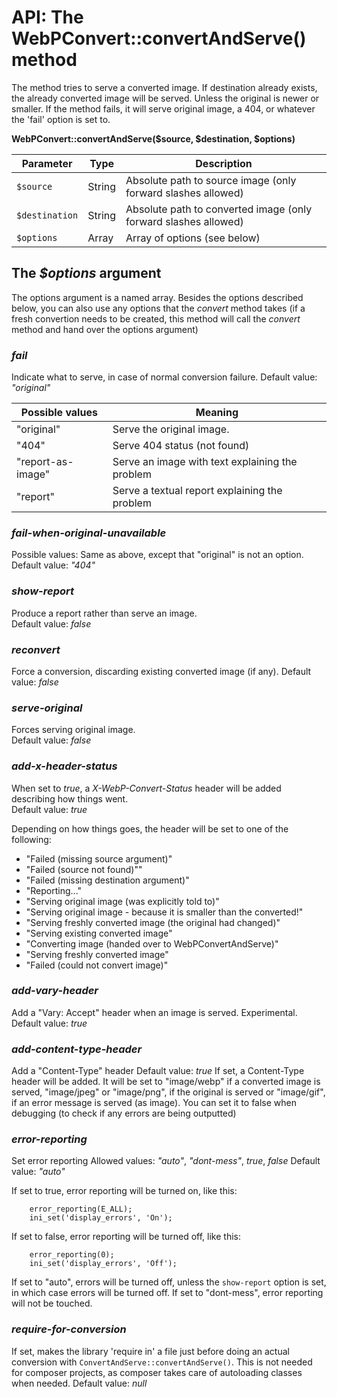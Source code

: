 # API: The WebPConvert::convertAndServe() method

The method tries to serve a converted image. If destination already exists, the already converted image will be served. Unless the original is newer or smaller. If the method fails, it will serve original image, a 404, or whatever the 'fail' option is set to.

**WebPConvert::convertAndServe($source, $destination, $options)**

| Parameter        | Type    | Description                                                         |
| ---------------- | ------- | ------------------------------------------------------------------- |
| `$source`        | String  | Absolute path to source image (only forward slashes allowed)        |
| `$destination`   | String  | Absolute path to converted image (only forward slashes allowed)     |
| `$options`       | Array   | Array of options (see below)                                        |

## The *$options* argument
The options argument is a named array. Besides the options described below, you can also use any options that the *convert* method takes (if a fresh convertion needs to be created, this method will call the *convert* method and hand over the options argument)

### *fail*
Indicate what to serve, in case of normal conversion failure.
Default value: *"original"*

| Possible values   | Meaning                                         |
| ----------------- | ----------------------------------------------- |
| "original"        | Serve the original image.                       |
| "404"             | Serve 404 status (not found)                    |
| "report-as-image" | Serve an image with text explaining the problem |
| "report"          | Serve a textual report explaining the problem   |

### *fail-when-original-unavailable*
Possible values: Same as above, except that "original" is not an option.
Default value: *"404"*

### *show-report*
Produce a report rather than serve an image.  
Default value: *false*

### *reconvert*
Force a conversion, discarding existing converted image (if any).
Default value: *false*

### *serve-original*
Forces serving original image.  
Default value: *false*

### *add-x-header-status*
When set to *true*, a *X-WebP-Convert-Status* header will be added describing how things went.  
Default value: *true*

Depending on how things goes, the header will be set to one of the following:
- "Failed (missing source argument)"
- "Failed (source not found)""
- "Failed (missing destination argument)"
- "Reporting..."
- "Serving original image (was explicitly told to)"
- "Serving original image - because it is smaller than the converted!"
- "Serving freshly converted image (the original had changed)"
- "Serving existing converted image"
- "Converting image (handed over to WebPConvertAndServe)"
- "Serving freshly converted image"
- "Failed (could not convert image)"

### *add-vary-header*
Add a "Vary: Accept" header when an image is served. Experimental.  
Default value: *true*

### *add-content-type-header*
Add a "Content-Type" header
Default value: *true*
If set, a Content-Type header will be added. It will be set to "image/webp" if a converted image is served, "image/jpeg" or "image/png", if the original is served or "image/gif", if an error message is served (as image). You can set it to false when debugging (to check if any errors are being outputted)

### *error-reporting*
Set error reporting
Allowed values: *"auto"*, *"dont-mess"*, *true*, *false*
Default value: *"auto"*

If set to true, error reporting will be turned on, like this:
```
    error_reporting(E_ALL);
    ini_set('display_errors', 'On');
```

If set to false, error reporting will be turned off, like this:
```
    error_reporting(0);
    ini_set('display_errors', 'Off');
```
If set to "auto", errors will be turned off, unless the `show-report` option is set, in which case errors will be turned off.
If set to "dont-mess", error reporting will not be touched.


### *require-for-conversion*
If set, makes the library 'require in' a file just before doing an actual conversion with `ConvertAndServe::convertAndServe()`. This is not needed for composer projects, as composer takes care of autoloading classes when needed.
Default value: *null*
